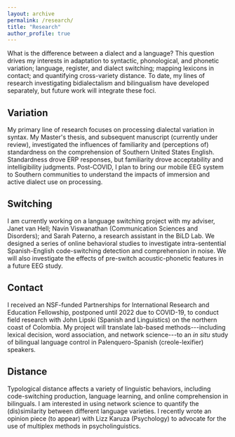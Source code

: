 ```yaml
---
layout: archive
permalink: /research/
title: "Research"
author_profile: true
---
```


What is the difference between a dialect and a language? This question drives my interests in adaptation to syntactic, phonological, and phonetic variation; language, register, and dialect switching; mapping lexicons in contact; and quantifying cross-variety distance. To date, my lines of research investigating bidialectalism and bilingualism have developed separately, but future work will integrate these foci.

## Variation

My primary line of research focuses on processing dialectal variation in syntax. My Master's thesis, and subsequent manuscript (currently under review), investigated the influences of familiarity and (perceptions of) standardness on the comprehension of Southern United States English. Standardness drove ERP responses, but familiarity drove acceptability and intelligibility judgments. Post-COVID, I plan to bring our mobile EEG system to Southern communities to understand the impacts of immersion and active dialect use on processing.

## Switching

I am currently working on a language switching project with my adviser, Janet van Hell; Navin Viswanathan (Communication Sciences and Disorders); and Sarah Paterno, a research assistant in the BiLD Lab. We designed a series of online behavioral studies to investigate intra-sentential Spanish-English code-switching detection and comprehension in noise. We will also investigate the effects of pre-switch acoustic-phonetic features in a future EEG study.

## Contact

I received an NSF-funded Partnerships for International Research and Education Fellowship, postponed until 2022 due to COVID-19, to conduct field research with John Lipski (Spanish and Linguistics) on the northern coast of Colombia. My project will translate lab-based methods---including lexical decision, word association, and network science---to an *in situ* study of bilingual language control in Palenquero-Spanish (creole-lexifier) speakers.

## Distance

Typological distance affects a variety of linguistic behaviors, including code-switching production, language learning, and online comprehension in bilinguals. I am interested in using network science to quantify the (dis)similarity between different language varieties. I recently wrote an opinion piece (to appear) with Lizz Karuza (Psychology) to advocate for the use of multiplex methods in psycholinguistics.